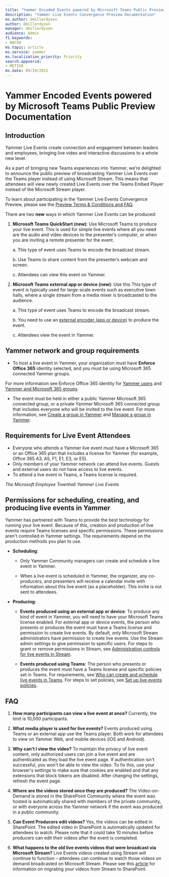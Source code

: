 ```yaml
---
title: "Yammer Encoded Events powered by Microsoft Teams Public Preview Documentation"
description: "Yammer Live Events Convergence Preview Documentation"
ms.author: dmillerdyson
author: dmillerdyson
manager: dmillerdyson
audience: Admin
f1.keywords:
- NOCSH
ms.topic: article
ms.service: yammer
ms.localization_priority: Priority
search.appverid:
- MET150
ms.date: 09/19/2022
---
```


# Yammer Encoded Events powered by Microsoft Teams Public Preview Documentation

## Introduction 
Yammer Live Events create connection and engagement between leaders and employees, bringing live video and interactive discussions to a whole new level.

As a part of bringing new Teams experiences into Yammer, we’re delighted to announce the public preview of broadcasting Yammer Live Events over the Teams player instead of using Microsoft Stream. This means that attendees will view newly created Live Events over the Teams Embed Player instead of the Microsoft Stream player. 

To learn about participating in the Yammer Live Events Convergence Preview, please see the [Preview Terms & Conditions and FAQ](/yammer/manage-yammer-groups/yammer-terms-faq).

There are two **new** ways in which Yammer Live Events can be produced: 
1.	**Microsoft Teams QuickStart (new)**: Use Microsoft Teams to produce your live event. This is used for simple live events where all you need are the audio and video devices to the presenter’s computer, or when you are inviting a remote presenter for the event.

      a.   This type of event uses Teams to encode the broadcast stream.
   
      b.   Use Teams to share content from the presenter’s webcam and screen.
   
      c.   Attendees can view this event on Yammer.

2.	**Microsoft Teams external app or device (new)**: Use this This type of event is typically used for large-scale events such as executive town halls, where a single stream from a media mixer is broadcasted to the audience.

       a.   This type of event uses Teams to encode the broadcast stream.
     
       b.  You need to use an [external encoder (app or device)](https://go.microsoft.com/fwlink/?linkid=2203724) to  produce the event.
     
       c.   Attendees view the event in Yammer.

 
 ## Yammer network and group requirements

* To host a live event in Yammer, your organization must have **Enforce Office 365** identity selected, and you must be using Microsoft 365 connected Yammer groups. 

For more information see Enforce Office 365 identity for [Yammer users](/yammer/configure-your-yammer-network/enforce-office-365-identity) and [Yammer and Microsoft 365 groups](/yammer/manage-yammer-groups/yammer-and-office-365-groups).

* The event must be held in either a public Yammer Microsoft 365 connected group, or a private Yammer Microsoft 365 connected group that includes everyone who will be invited to the live event. For more information, see [Create a group in Yammer](https://support.microsoft.com/article/create-a-group-in-yammer-b407af4f-9a58-4b12-b43e-afbb1b07c889) and [Manage a group in Yammer](https://support.microsoft.com/article/manage-a-group-in-yammer-6e05c6d6-5548-4c88-89cd-e6757a514ef2).

## Requirements for Live Event Attendees
*	Everyone who attends a Yammer live event must have a Microsoft 365 or an Office 365 plan that includes a license for Yammer (for example, Office 365 A3, A5, F1, E1, E3, or E5).
*	Only members of your Yammer network can attend live events. Guests and external users do not have access to live events.
*	To attend a live event in Teams, a Teams license is required.


*The Microsoft Employee Townhall Yammer Live Events*  
 
## Permissions for scheduling, creating, and producing live events in Yammer
Yammer has partnered with Teams to provide the best technology for running your live event. Because of this, creation and production of live events require Teams licenses and specific permissions. These permissions aren't controlled in Yammer settings. The requirements depend on the production methods you plan to use.

*	**Scheduling**:
    *	Only Yammer Community managers can create and schedule a live event in Yammer.
    
    *	When a live event is scheduled in Yammer, the organizer, any co-producers, and presenters will receive a calendar invite with information about this live event (as a placeholder). This invite is not sent to attendees.

*	**Producing**:
    *	**Events produced using an external app or device**: To produce any kind of event in Yammer, you will need to have your Microsoft Teams license enabled. For external app or device events, the person who presents or produces the event must have a Teams license and permission to create live events. By default, only Microsoft Stream administrators have permission to create live events. Use the Stream admin settings to give permission to specific users. For steps to grant or remove permissions in Stream, see [Administration controls for live events in Stream](/stream/live-event-administration).

    * **Events produced using Teams**: The person who presents or produces the event must have a Teams license and specific policies set in Teams. For requirements, see [Who can create and schedule live events in Teams](/microsoftteams/teams-live-events/plan-for-teams-live-events#who-can-create-and-schedule-live-events.md). For steps to set policies, see [Set up live events policies](/microsoftteams/teams-live-events/set-up-for-teams-live-events#step-3-set-up-live-events-policies.md).

## FAQ
1.	**How many participants can view a live event at once?** 
Currently, the limit is 10,000 participants. 

2.	**What media player is used for live events?** 
Events produced using Teams or an external app use the Teams player. Both work for attendees to view on Yammer Web, and mobile devices (iOS and Android).

3.	**Why can't I view the video?**
To maintain the privacy of live event content, only authorized users can join a live event and are authenticated as they load the live event page. If authentication isn't successful, you won't be able to view the video. To fix this, use your browser's settings to make sure that cookies are enabled and that any extensions that block tokens are disabled. After changing the settings, refresh the event page.

4.	**Where are the videos stored once they are produced?**
The Video-on-Demand is stored in the SharePoint Community where the event was hosted is automatically shared with members of the private community, or with everyone across the Yammer network if the event was produced in a public community.

5.	**Can Event Producers edit videos?**
Yes, the videos can be edited in SharePoint. The edited video in SharePoint is automatically 	updated for attendees to watch. Please note that it could take 10 minutes before producers can 	edit their videos after the event is completed. 

6.	**What happens to the old live events videos that were broadcast via Microsoft Stream?**
Live Events videos created using Stream will continue to function – attendees can continue to watch those videos on demand broadcasted on Microsoft Stream. Please see this [article](/stream/streamnew/stream-classic-to-new-migration-overview) for information on migrating your videos from Stream to SharePoint.
